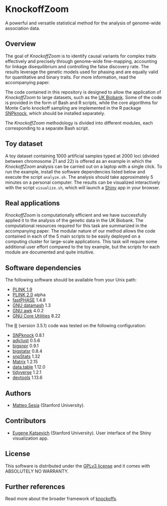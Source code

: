 # KnockoffZoom

A powerful and versatile statistical method for the analysis of genome-wide association data.

## Overview

The goal of *KnockoffZoom* is to identify causal variants for complex traits effectively and precisely through genome-wide fine-mapping, accounting for linkage disequilibrium and controlling the false discovery rate.
The results leverage the genetic models used for phasing and are equally valid for quantitative and binary traits. For more information, read the accompanying paper.


The code contained in this repository is designed to allow the application of *KnockoffZoom* to large datasets, such as the [UK Biobank](https://www.ukbiobank.ac.uk/).
Some of the code is provided in the form of Bash and R scripts, while the core algorithms for Monte Carlo knockoff sampling are implemented in the R package [SNPknock](https://bitbucket.org/msesia/snpknock), which should be installed separately.

The *KnockoffZoom* methodology is divided into different modules, each corresponding to a separate Bash script.

## Toy dataset

A toy dataset containing 1000 artificial samples typed at 2000 loci (divided between chromosome 21 and 22) is offered as an example in which the *KnockoffZoom* analysis can be carried out on a laptop with a single click. To run the example, install the software dependencies listed below and execute the script `analyze.sh`. The analysis should take approximately 5 minutes on a personal computer. The results can be visualized interactively with the script `visualize.sh`, which will launch a [Shiny](https://shiny.rstudio.com/) app in your browser.

## Real applications

*KnockoffZoom* is computationally efficient and we have successfully applied it to the analysis of the genetic data in the UK Biobank. The computational resources required for this task are summarized in the accompanying paper. 
The modular nature of our method allows the code contained in each of the 5 main scripts to be easily deployed on a computing cluster for large-scale applications. This task will require some additional user effort compared to the toy example, but the scripts for each module are documented and quite intuitive.


## Software dependencies

The following software should be available from your Unix path:

   - [PLINK 1.9](https://www.cog-genomics.org/plink/1.9/)
   - [PLINK 2.0](https://www.cog-genomics.org/plink/2.0/) alpha
   - [fastPHASE](http://scheet.org/software.html) 1.4.8
   - [GNU datamash](https://www.gnu.org/software/datamash/) 1.3
   - [GNU awk](https://github.com/onetrueawk/awk) 4.0.2
   - [GNU Core Utilities](https://www.gnu.org/software/coreutils/) 8.22

The [R](https://www.r-project.org/) (version 3.5.1) code was tested on the following configuration:

   - [SNPknock](https://bitbucket.org/msesia/snpknock) 0.8.1
   - [adjclust](https://CRAN.R-project.org/package=adjclust ) 0.5.6
   - [bigsnpr](https://privefl.github.io/bigsnpr/) 0.9.1
   - [bigstatsr](https://privefl.github.io/bigstatsr/) 0.8.4
   - [snpStats](https://doi.org/doi:10.18129/B9.bioc.snpStats) 1.32
   - [Matrix](https://CRAN.R-project.org/package=Matrix ) 1.2.15
   - [data.table](https://CRAN.R-project.org/package=data.table) 1.12.0
   - [tidyverse](https://www.tidyverse.org/) 1.2.1
   - [devtools](https://CRAN.R-project.org/package=devtools) 1.13.6

## Authors

   - [Matteo Sesia](http://web.stanford.edu/~msesia/) (Stanford University).

## Contributors

   - [Eugene Katsevich](http://web.stanford.edu/~ekatsevi/) (Stanford University). User interface of the Shiny visualization app.

## License

This software is distributed under the [GPLv3 license](https://www.gnu.org/licenses/gpl-3.0.en.html) and it comes with ABSOLUTELY NO WARRANTY.

## Further references

Read more about the broader framework of [knockoffs](https://web.stanford.edu/group/candes/knockoffs/).
